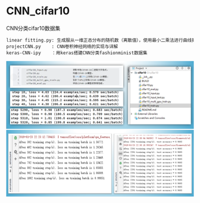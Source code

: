 # CNN_cifar10

CNN分类cifar10数据集
```txt
linear fitting.py: 生成服从一维正态分布的随机数（离散值），使用最小二乘法进行曲线拟合，并梯度下降法求取极值。 对最小二乘法和梯度下降法的一个无调用实现
projectCNN.py    : CNN卷积神经网络的实现与详解
keras-CNN-ipy    ：用keras搭建CNN分类fashionminist数据集
```

![img](img1.png)
![img](img2.png)
